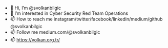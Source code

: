 - 👋 Hi, I’m @svolkanbilgic
- 👀 I’m interested in Cyber Security Red Team Operations
- 📫 How to reach me instagram/twitter/facebook/linkedin/medium/github @svolkanbilgic 
- 📫 Follow me medium.com/@svolkanbilgic
- 📫 https://volkan.org.tr/

<!---
svolkanbilgic/svolkanbilgic is a ✨ special ✨ repository because its `README.md` (this file) appears on your GitHub profile.
You can click the Preview link to take a look at your changes.
--->
